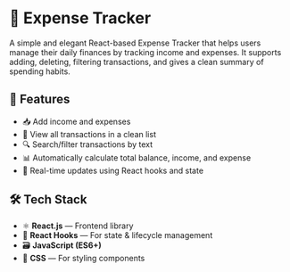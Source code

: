 # 💸 Expense Tracker

A simple and elegant React-based Expense Tracker that helps users manage their daily finances by tracking income and expenses. It supports adding, deleting, filtering transactions, and gives a clean summary of spending habits.

## 🚀 Features

- 📥 Add income and expenses
- 🧾 View all transactions in a clean list
- 🔍 Search/filter transactions by text
- 📊 Automatically calculate total balance, income, and expense
- 🔄 Real-time updates using React hooks and state

## 🛠 Tech Stack

- ⚛️ **React.js** — Frontend library
- 🧠 **React Hooks** — For state & lifecycle management
- 🗃️ **JavaScript (ES6+)**
- 💅 **CSS** — For styling components

